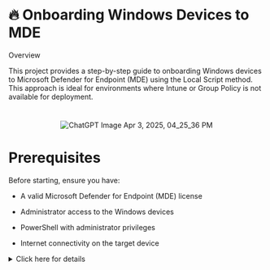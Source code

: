# 🔥 Onboarding Windows Devices to MDE  

Overview

This project provides a step-by-step guide to onboarding Windows devices to Microsoft Defender for Endpoint (MDE) using the Local Script method. This approach is ideal for environments where Intune or Group Policy is not available for deployment.

  
#
<div align="center">
  
![ChatGPT Image Apr 3, 2025, 04_25_36 PM](https://github.com/user-attachments/assets/b3376878-e6d5-43c7-b3dd-55d9b23e5156) </div>


# Prerequisites

Before starting, ensure you have:

- A valid Microsoft Defender for Endpoint (MDE) license

- Administrator access to the Windows devices

- PowerShell with administrator privileges

- Internet connectivity on the target device

<details><summary>Click here for details</summary>

**Step 1: Download the Onboarding Script**

Log in to Microsoft Defender Security Center: security.microsoft.com

Navigate to Settings > Device Management > Onboarding
![Screenshot 2025-04-04 132959](https://github.com/user-attachments/assets/052c2c9b-46e1-4ea0-af56-d9389f71c7f7)


![Screenshot 2025-04-04 133508](https://github.com/user-attachments/assets/a0abdc8c-5e98-4588-8bd9-1831866c4cdb)


![Screenshot 2025-04-04 133050](https://github.com/user-attachments/assets/9582a5a6-0b17-4156-b30d-1fb391983b45)


Select Windows 10 or Windows Server

Choose Local Script as the onboarding method

Click Download package to get the onboarding script

Step 2: Running the Onboarding Script

Copy the downloaded WindowsDefenderATPOnboardingScript.cmd file to the target device.

Open PowerShell as Administrator.

